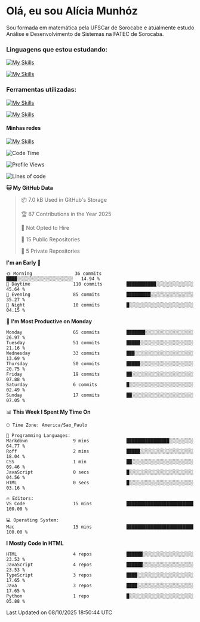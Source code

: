 # Olá, eu sou Alícia Munhóz

<p>Sou formada em matemática pela UFSCar de Sorocabe e atualmente estudo Análise e Desenvolvimento de Sistemas na FATEC de Sorocaba.</p>

### Linguagens que estou estudando:

[![My Skills](https://skillicons.dev/icons?i=js,ts,html,css)](https://skillicons.dev)


[![My Skills](https://skillicons.dev/icons?i=nodejs,java,py,latex)](https://skillicons.dev)

### Ferramentas utilizadas:

[![My Skills](https://skillicons.dev/icons?i=vscode,discord,figma,git)](https://skillicons.dev)

[![My Skills](https://skillicons.dev/icons?i=github,gmail,mongodb,sublime)](https://skillicons.dev)

#### Minhas redes
[![My Skills](https://skillicons.dev/icons?i=linkedin)](https://www.linkedin.com/in/aliciamunhozfrancodecamargo/)

<!--START_SECTION:waka-->
![Code Time](http://img.shields.io/badge/Code%20Time-295%20hrs%2056%20mins-blue)

![Profile Views](http://img.shields.io/badge/Profile%20Views-0-blue)

![Lines of code](https://img.shields.io/badge/From%20Hello%20World%20I%27ve%20Written-88.7%20thousand%20lines%20of%20code-blue)

**🐱 My GitHub Data** 

> 📦 7.0 kB Used in GitHub's Storage 
 > 
> 🏆 87 Contributions in the Year 2025
 > 
> 🚫 Not Opted to Hire
 > 
> 📜 15 Public Repositories 
 > 
> 🔑 5 Private Repositories 
 > 
**I'm an Early 🐤** 

```text
🌞 Morning                36 commits          ████░░░░░░░░░░░░░░░░░░░░░   14.94 % 
🌆 Daytime                110 commits         ███████████░░░░░░░░░░░░░░   45.64 % 
🌃 Evening                85 commits          █████████░░░░░░░░░░░░░░░░   35.27 % 
🌙 Night                  10 commits          █░░░░░░░░░░░░░░░░░░░░░░░░   04.15 % 
```
📅 **I'm Most Productive on Monday** 

```text
Monday                   65 commits          ███████░░░░░░░░░░░░░░░░░░   26.97 % 
Tuesday                  51 commits          █████░░░░░░░░░░░░░░░░░░░░   21.16 % 
Wednesday                33 commits          ███░░░░░░░░░░░░░░░░░░░░░░   13.69 % 
Thursday                 50 commits          █████░░░░░░░░░░░░░░░░░░░░   20.75 % 
Friday                   19 commits          ██░░░░░░░░░░░░░░░░░░░░░░░   07.88 % 
Saturday                 6 commits           █░░░░░░░░░░░░░░░░░░░░░░░░   02.49 % 
Sunday                   17 commits          ██░░░░░░░░░░░░░░░░░░░░░░░   07.05 % 
```


📊 **This Week I Spent My Time On** 

```text
🕑︎ Time Zone: America/Sao_Paulo

💬 Programming Languages: 
Markdown                 9 mins              ████████████████░░░░░░░░░   64.77 % 
Roff                     2 mins              █████░░░░░░░░░░░░░░░░░░░░   18.04 % 
CSS                      1 min               ██░░░░░░░░░░░░░░░░░░░░░░░   09.46 % 
JavaScript               0 secs              █░░░░░░░░░░░░░░░░░░░░░░░░   04.56 % 
HTML                     0 secs              █░░░░░░░░░░░░░░░░░░░░░░░░   03.16 % 

🔥 Editors: 
VS Code                  15 mins             █████████████████████████   100.00 % 

💻 Operating System: 
Mac                      15 mins             █████████████████████████   100.00 % 
```

**I Mostly Code in HTML** 

```text
HTML                     4 repos             ██████░░░░░░░░░░░░░░░░░░░   23.53 % 
JavaScript               4 repos             ██████░░░░░░░░░░░░░░░░░░░   23.53 % 
TypeScript               3 repos             ████░░░░░░░░░░░░░░░░░░░░░   17.65 % 
Java                     3 repos             ████░░░░░░░░░░░░░░░░░░░░░   17.65 % 
Python                   1 repo              █░░░░░░░░░░░░░░░░░░░░░░░░   05.88 % 
```




 Last Updated on 08/10/2025 18:50:44 UTC
<!--END_SECTION:waka-->
